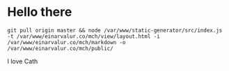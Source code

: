 # Hello there

```
git pull origin master && node /var/www/static-generator/src/index.js -t /var/www/einarvalur.co/mch/view/layout.html -i /var/www/einarvalur.co/mch/markdown -o /var/www/einarvalur.co/mch/public/
```


I love Cath
